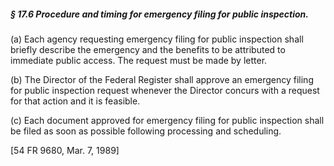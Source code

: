 ##### § 17.6 Procedure and timing for emergency filing for public inspection. #####

(a) Each agency requesting emergency filing for public inspection shall briefly describe the emergency and the benefits to be attributed to immediate public access. The request must be made by letter.

(b) The Director of the Federal Register shall approve an emergency filing for public inspection request whenever the Director concurs with a request for that action and it is feasible.

(c) Each document approved for emergency filing for public inspection shall be filed as soon as possible following processing and scheduling.

[54 FR 9680, Mar. 7, 1989]
